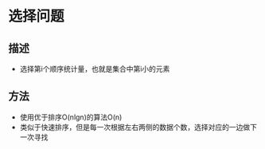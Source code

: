 # 选择问题

## 描述
 - 选择第i个顺序统计量，也就是集合中第i小的元素
 
## 方法
 - 使用优于排序O(nlgn)的算法O(n)
 - 类似于快速排序，但是每一次根据左右两侧的数据个数，选择对应的一边做下一次寻找